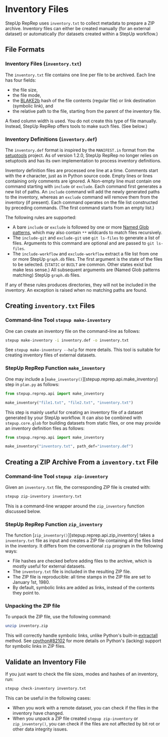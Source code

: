 # Inventory Files

StepUp RepRep uses `inventory.txt` to collect metadata to prepare a ZIP archive.
Inventory files can either be created manually (for an external dataset)
or automatically (for datasets created within a StepUp workflow.)

## File Formats

### Inventory Files (`inventory.txt`)

The `inventory.txt` file contains one line per file to be archived.
Each line has four fields:

- the file size,
- the file mode,
- the [BLAKE2b](https://en.wikipedia.org/wiki/BLAKE_(hash_function)#BLAKE2) hash
  of the file contents (regular file) or link destination (symbolic link), and
- the relative path to the file, starting from the parent of the inventory file.

A fixed column width is used.
You do not create this type of file manually.
Instead, StepUp RepRep offers tools to make such files.
(See below.)

### Inventory Definitions (`inventory.def`)

The `inventory.def` format is inspired by the `MANIFEST.in` format
from the [setuptools](https://setuptools.pypa.io/) project.
As of version 1.2.0, StepUp RepRep no longer relies on setuptools
and has its own implementation to process inventory definitions.

Inventory definition files are processed one line at a time.
Comments start with the `#` character, just as in Python source code.
Empty lines or lines containing only comments are ignored.
A Non-empty line must contain one command starting with `include` or `exclude`.
Each command first generates a new list of paths.
An `include` command will add the newly generated paths to the inventory,
whereas an `exclude` command will remove them from the inventory (if present).
Each command operates on the file list constructed by preceding commands.
(The first command starts from an empty list.)

The following rules are supported:

- A bare `include` or `exclude` is followed by one or more
  [Named Glob patterns](https://reproducible-reporting.github.io/stepup-core/reference/stepup.core.nglob/),
  which may also contain `**` wildcards to match files recursively.
- The `include-git` and `exclude-git` use `git ls-files` to generate a list of files.
  Arguments to this command are optional and are passed to `git ls-files`.
- The `include-workflow` and `exclude-workflow` extract a file list
  from one or more StepUp `graph.db` files.
  The first argument is the state of the files to be selected.
  (`STATIC` or `BUILT` are common. Other states exist but make less sense.)
  All subsequent arguments are (Named Glob patterns matching) StepUp `graph.db` files.

If any of these rules produces directories, they will not be included in the inventory.
An exception is raised when no matching paths are found.

## Creating `inventory.txt` Files

### Command-line Tool `stepup make-inventory`

One can create an inventory file on the command-line as follows:

```bash
stepup make-inventory -i inventory.def -o inventory.txt
```

See `stepup make-inventory --help` for more details.
This tool is suitable for creating inventory files of external datasets.

### StepUp RepRep Function `make_inventory`

One may include a [`make_inventory()`][stepup.reprep.api.make_inventory] step in `plan.py` as follows:

```python
from stepup.reprep.api import make_inventory

make_inventory("file1.txt", "file2.txt", "inventory.txt")
```

This step is mainly useful for creating an inventory file of a dataset generated by your StepUp workflow.
It can also be combined with `stepup.core.glob` for building datasets from static files,
or one may provide an inventory definition files as follows:

```python
from stepup.reprep.api import make_inventory

make_inventory("inventory.txt", path_def="inventory.def")
```

## Creating a ZIP Archive From a `inventory.txt` File

### Command-line Tool `stepup zip-inventory`

Given an `inventory.txt` file, the corresponding ZIP file is created with:

```bash
stepup zip-inventory inventory.txt
```

This is a command-line wrapper around the `zip_inventory` function discussed below.

### StepUp RepRep Function `zip_inventory`

The function [`zip_inventory()`][stepup.reprep.api.zip_inventory] takes a `inventory.txt` file as input
and creates a ZIP file containing all the files listed in the inventory.
It differs from the conventional `zip` program in the following ways:

- File hashes are checked before adding files to the archive,
  which is mostly useful for external datasets.
- The `inventory.txt` file is included in the resulting ZIP file.
- The ZIP file is reproducible: all time stamps in the ZIP file are set to January 1st, 1980.
- By default, symbolic links are added as links, instead of the contents they point to.

### Unpacking the ZIP file

To unpack the ZIP file, use the following command:

```bash
unzip inventory.zip
```

This will correctly handle symbolic links, unlike Python's built-in
[extractall](https://docs.python.org/3/library/zipfile.html#zipfile.ZipFile.extractall) method.
See [cpython#82102](https://github.com/python/cpython/issues/82102)
for more details on Python's (lacking) support for symbolic links in ZIP files.

## Validate an Inventory File

If you just want to check the file sizes, modes and hashes of an inventory, run:

```bash
stepup check-inventory inventory.txt
```

This can be useful in the following cases:

- When you work with a remote dataset, you can check if the files in the inventory have changed.
- When you unpack a ZIP file created `stepup zip-inventory` or `zip_inventory()`,
  you can check if the files are not affected by bit rot or other data integrity issues.
